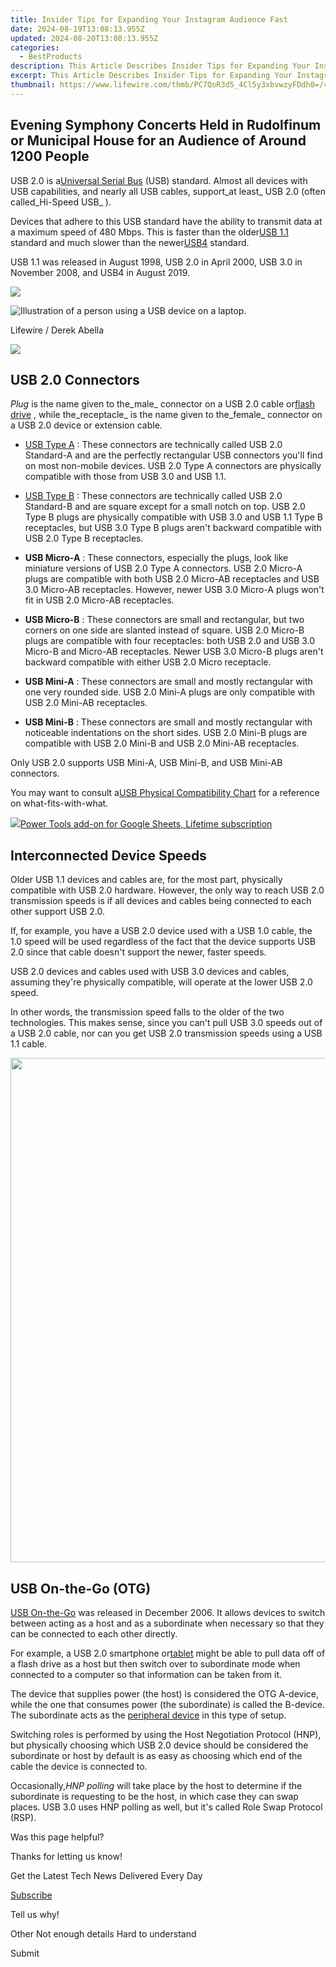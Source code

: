 ```yaml
---
title: Insider Tips for Expanding Your Instagram Audience Fast
date: 2024-08-19T13:08:13.955Z
updated: 2024-08-20T13:08:13.955Z
categories:
  - BestProducts
description: This Article Describes Insider Tips for Expanding Your Instagram Audience Fast
excerpt: This Article Describes Insider Tips for Expanding Your Instagram Audience Fast
thumbnail: https://www.lifewire.com/thmb/PC7QoR3d5_4Cl5y3xbvwzyFDdh0=/400x300/filters:no_upscale():max_bytes(150000):strip_icc():format(webp)/GettyImages-535970955-5b0ef2cca474be003791023e.jpg
---
```


## Evening Symphony Concerts Held in Rudolfinum or Municipal House for an Audience of Around 1200 People
 USB 2.0 is a[Universal Serial Bus](https://www.lifewire.com/universal-serial-bus-usb-2626039) (USB) standard. Almost all devices with USB capabilities, and nearly all USB cables, support_at least_ USB 2.0 (often called_Hi-Speed USB_ ).

 Devices that adhere to this USB standard have the ability to transmit data at a maximum speed of 480 Mbps. This is faster than the older[USB 1.1](https://www.lifewire.com/what-is-usb-1-1-2626036) standard and much slower than the newer[USB4](https://www.lifewire.com/what-is-usb4-5075506) standard.

 USB 1.1 was released in August 1998, USB 2.0 in April 2000, USB 3.0 in November 2008, and USB4 in August 2019.

<!-- affiliate ads begin -->
<a href="https://shop.mondly.com/affiliate.php?ACCOUNT=ATISTUDI&AFFILIATE=108875&PATH=https%3A%2F%2Fwww.mondly.com%3FAFFILIATE%3D108875%26RESOURCE%3D%2BEducational%2B300x600%2B"><img src="https://secure.avangate.com/images/merchant/69c418c33ec2e1a4267fa9bb77fa1428/educational-300x600.gif" border="0"></a>
<!-- affiliate ads end -->
![Illustration of a person using a USB device on a laptop.](https://www.lifewire.com/thmb/JHMuTme7vTBFFvh3qADLD-hK6dY=/1500x0/filters:no_upscale():max_bytes(150000):strip_icc():format(webp)/what-is-usb-2-0-2626037-724c3c1c829c42e3b638e9e0c85238cd.png)

 Lifewire / Derek Abella

<!-- affiliate ads begin -->
<a href="https://store.nero.com/order/checkout.php?PRODS=42570605&QTY=1&AFFILIATE=108875&CART=1"><img src="http://cdnwww.nero.com/nero-com-wAssets/img/banners/2023/usbXcopy/Nero_USB_x_copy_Screen_2.png" border="0"></a>
<!-- affiliate ads end -->
## USB 2.0 Connectors

_Plug_ is the name given to the_male_ connector on a USB 2.0 cable or[flash drive](https://www.lifewire.com/what-is-a-flash-drive-2625794) , while the_receptacle_ is the name given to the_female_ connector on a USB 2.0 device or extension cable.

* [USB Type A](https://www.lifewire.com/usb-type-a-connector-2626032) : These connectors are technically called USB 2.0 Standard-A and are the perfectly rectangular USB connectors you'll find on most non-mobile devices. USB 2.0 Type A connectors are physically compatible with those from USB 3.0 and USB 1.1.
* [USB Type B](https://www.lifewire.com/usb-type-b-connector-2626033) : These connectors are technically called USB 2.0 Standard-B and are square except for a small notch on top. USB 2.0 Type B plugs are physically compatible with USB 3.0 and USB 1.1 Type B receptacles, but USB 3.0 Type B plugs aren't backward compatible with USB 2.0 Type B receptacles.
* **USB Micro-A** : These connectors, especially the plugs, look like miniature versions of USB 2.0 Type A connectors. USB 2.0 Micro-A plugs are compatible with both USB 2.0 Micro-AB receptacles and USB 3.0 Micro-AB receptacles. However, newer USB 3.0 Micro-A plugs won't fit in USB 2.0 Micro-AB receptacles.
* **USB Micro-B** : These connectors are small and rectangular, but two corners on one side are slanted instead of square. USB 2.0 Micro-B plugs are compatible with four receptacles: both USB 2.0 and USB 3.0 Micro-B and Micro-AB receptacles. Newer USB 3.0 Micro-B plugs aren't backward compatible with either USB 2.0 Micro receptacle.

* **USB Mini-A** : These connectors are small and mostly rectangular with one very rounded side. USB 2.0 Mini-A plugs are only compatible with USB 2.0 Mini-AB receptacles.
* **USB Mini-B** : These connectors are small and mostly rectangular with noticeable indentations on the short sides. USB 2.0 Mini-B plugs are compatible with USB 2.0 Mini-B and USB 2.0 Mini-AB receptacles.

 Only USB 2.0 supports USB Mini-A, USB Mini-B, and USB Mini-AB connectors.

 You may want to consult a[USB Physical Compatibility Chart](https://www.lifewire.com/usb-physical-compatibility-chart-2624585) for a reference on what-fits-with-what.

<!-- affiliate ads begin -->
<a href="https://secure.2checkout.com/order/checkout.php?PRODS=4726807&QTY=1&AFFILIATE=108875&CART=1"><img src="https://secure.avangate.com/images/merchant/c14a8df1e1b4d5297e9cb30cb34d5a00/products/copy_copy_power-tools-48.png" border="0">Power Tools add-on for Google Sheets, Lifetime subscription</a>
<!-- affiliate ads end -->
## Interconnected Device Speeds

 Older USB 1.1 devices and cables are, for the most part, physically compatible with USB 2.0 hardware. However, the only way to reach USB 2.0 transmission speeds is if all devices and cables being connected to each other support USB 2.0.

 If, for example, you have a USB 2.0 device used with a USB 1.0 cable, the 1.0 speed will be used regardless of the fact that the device supports USB 2.0 since that cable doesn't support the newer, faster speeds.

 USB 2.0 devices and cables used with USB 3.0 devices and cables, assuming they're physically compatible, will operate at the lower USB 2.0 speed.

 In other words, the transmission speed falls to the older of the two technologies. This makes sense, since you can't pull USB 3.0 speeds out of a USB 2.0 cable, nor can you get USB 2.0 transmission speeds using a USB 1.1 cable.

<!-- affiliate ads begin -->
<a href="https://atezr.pxf.io/c/5597632/2018605/18496" target="_top" id="2018605"><img src="//a.impactradius-go.com/display-ad/18496-2018605" border="0" alt="" width="798" height="807"/></a><img height="0" width="0" src="https://imp.pxf.io/i/5597632/2018605/18496" style="position:absolute;visibility:hidden;" border="0" />
<!-- affiliate ads end -->
## USB On-the-Go (OTG)

[USB On-the-Go](https://www.lifewire.com/what-is-usb-otg-and-what-does-it-do-4768902) was released in December 2006\. It allows devices to switch between acting as a host and as a subordinate when necessary so that they can be connected to each other directly.

 For example, a USB 2.0 smartphone or[tablet](https://www.lifewire.com/what-is-a-tablet-4157433) might be able to pull data off of a flash drive as a host but then switch over to subordinate mode when connected to a computer so that information can be taken from it.

 The device that supplies power (the host) is considered the OTG A-device, while the one that consumes power (the subordinate) is called the B-device. The subordinate acts as the [peripheral device](https://www.lifewire.com/peripheral-device-2625951) in this type of setup.

 Switching roles is performed by using the Host Negotiation Protocol (HNP), but physically choosing which USB 2.0 device should be considered the subordinate or host by default is as easy as choosing which end of the cable the device is connected to.

 Occasionally,_HNP polling_ will take place by the host to determine if the subordinate is requesting to be the host, in which case they can swap places. USB 3.0 uses HNP polling as well, but it's called Role Swap Protocol (RSP).

Was this page helpful?

Thanks for letting us know!

 Get the Latest Tech News Delivered Every Day

[Subscribe](https://www.lifewire.com/#)

Tell us why!

 Other  Not enough details  Hard to understand

 Submit

<ins class="adsbygoogle"
     style="display:block"
     data-ad-format="autorelaxed"
     data-ad-client="ca-pub-7571918770474297"
     data-ad-slot="1223367746"></ins>



<ins class="adsbygoogle"
     style="display:block"
     data-ad-client="ca-pub-7571918770474297"
     data-ad-slot="8358498916"
     data-ad-format="auto"
     data-full-width-responsive="true"></ins>


